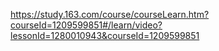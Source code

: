 https://study.163.com/course/courseLearn.htm?courseId=1209599851#/learn/video?lessonId=1280010943&courseId=1209599851
